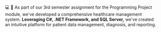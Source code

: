 💻 🏥 As part of our 3rd semester assignment for the Programming Project module, we've developed a comprehensive healthcare management system.
<b>Leveraging C#, .NET Framework, and SQL Server,</b> we've created an intuitive platform for patient data management, diagnosis, and reporting.

